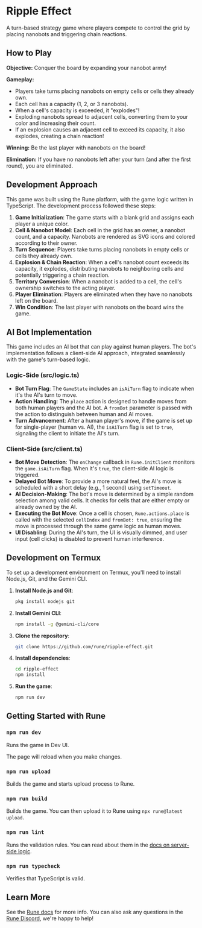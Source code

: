 # Ripple Effect

A turn-based strategy game where players compete to control the grid by placing nanobots and triggering chain reactions.

## How to Play

**Objective:** Conquer the board by expanding your nanobot army!

**Gameplay:**

*   Players take turns placing nanobots on empty cells or cells they already own.
*   Each cell has a capacity (1, 2, or 3 nanobots).
*   When a cell's capacity is exceeded, it "explodes"!
*   Exploding nanobots spread to adjacent cells, converting them to your color and increasing their count.
*   If an explosion causes an adjacent cell to exceed its capacity, it also explodes, creating a chain reaction!

**Winning:** Be the last player with nanobots on the board!

**Elimination:** If you have no nanobots left after your turn (and after the first round), you are eliminated.

## Development Approach

This game was built using the Rune platform, with the game logic written in TypeScript. The development process followed these steps:

1.  **Game Initialization**: The game starts with a blank grid and assigns each player a unique color.
2.  **Cell & Nanobot Model**: Each cell in the grid has an owner, a nanobot count, and a capacity. Nanobots are rendered as SVG icons and colored according to their owner.
3.  **Turn Sequence**: Players take turns placing nanobots in empty cells or cells they already own.
4.  **Explosion & Chain Reaction**: When a cell's nanobot count exceeds its capacity, it explodes, distributing nanobots to neighboring cells and potentially triggering a chain reaction.
5.  **Territory Conversion**: When a nanobot is added to a cell, the cell's ownership switches to the acting player.
6.  **Player Elimination**: Players are eliminated when they have no nanobots left on the board.
7.  **Win Condition**: The last player with nanobots on the board wins the game.

## AI Bot Implementation

This game includes an AI bot that can play against human players. The bot's implementation follows a client-side AI approach, integrated seamlessly with the game's turn-based logic.

### Logic-Side (src/logic.ts)

-   **Bot Turn Flag**: The `GameState` includes an `isAiTurn` flag to indicate when it's the AI's turn to move.
-   **Action Handling**: The `place` action is designed to handle moves from both human players and the AI bot. A `fromBot` parameter is passed with the action to distinguish between human and AI moves.
-   **Turn Advancement**: After a human player's move, if the game is set up for single-player (human vs. AI), the `isAiTurn` flag is set to `true`, signaling the client to initiate the AI's turn.

### Client-Side (src/client.ts)

-   **Bot Move Detection**: The `onChange` callback in `Rune.initClient` monitors the `game.isAiTurn` flag. When it's `true`, the client-side AI logic is triggered.
-   **Delayed Bot Move**: To provide a more natural feel, the AI's move is scheduled with a short delay (e.g., 1 second) using `setTimeout`.
-   **AI Decision-Making**: The bot's move is determined by a simple random selection among valid cells. It checks for cells that are either empty or already owned by the AI.
-   **Executing the Bot Move**: Once a cell is chosen, `Rune.actions.place` is called with the selected `cellIndex` and `fromBot: true`, ensuring the move is processed through the same game logic as human moves.
-   **UI Disabling**: During the AI's turn, the UI is visually dimmed, and user input (cell clicks) is disabled to prevent human interference.

## Development on Termux

To set up a development environment on Termux, you'll need to install Node.js, Git, and the Gemini CLI.

1.  **Install Node.js and Git**:

    ```bash
    pkg install nodejs git
    ```

2.  **Install Gemini CLI**:

    ```bash
    npm install -g @gemini-cli/core
    ```

3.  **Clone the repository**:

    ```bash
    git clone https://github.com/rune/ripple-effect.git
    ```

4.  **Install dependencies**:

    ```bash
    cd ripple-effect
    npm install
    ```

5.  **Run the game**:

    ```bash
    npm run dev
    ```

## Getting Started with Rune

### `npm run dev`

Runs the game in Dev UI.

The page will reload when you make changes.

### `npm run upload`

Builds the game and starts upload process to Rune.

### `npm run build`

Builds the game. You can then upload it to Rune using `npx rune@latest upload`.

### `npm run lint`

Runs the validation rules. You can read about them in the [docs on server-side logic](https://developers.rune.ai/docs/advanced/server-side-logic).

### `npm run typecheck`

Verifies that TypeScript is valid.


## Learn More

See the [Rune docs](https://developers.rune.ai/docs/quick-start) for more info. You can also ask any questions in the [Rune Discord](https://discord.gg/rune-devs), we're happy to help!